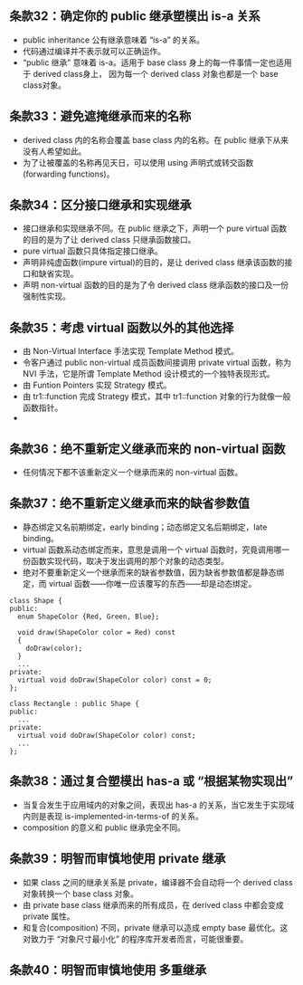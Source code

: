 ## 条款32：确定你的 public 继承塑模出 is-a 关系

* public inheritance 公有继承意味着 “is-a” 的关系。
* 代码通过编译并不表示就可以正确运作。
* “public 继承” 意味着 is-a。适用于 base class 身上的每一件事情一定也适用于 derived class身上，
  因为每一个 derived class 对象也都是一个 base class对象。

## 条款33：避免遮掩继承而来的名称

* derived class 内的名称会覆盖 base class 内的名称。在 public 继承下从来没有人希望如此。
* 为了让被覆盖的名称再见天日，可以使用 using 声明式或转交函数(forwarding functions)。

## 条款34：区分接口继承和实现继承

* 接口继承和实现继承不同。在 public 继承之下，声明一个 pure virtual 函数的目的是为了让 derived class 只继承函数接口。
* pure virtual 函数只具体指定接口继承。
* 声明非纯虚函数(impure virtual)的目的，是让 derived class 继承该函数的接口和缺省实现。
* 声明 non-virtual 函数的目的是为了令 derived class 继承函数的接口及一份强制性实现。

## 条款35：考虑 virtual 函数以外的其他选择

* 由 Non-Virtual Interface 手法实现 Template Method 模式。
* 令客户通过 public non-virtual 成员函数间接调用 private virtual 函数，称为 NVI 手法，它是所谓 Template Method 设计模式的一个独特表现形式。
* 由 Funtion Pointers 实现 Strategy 模式。
* 由 tr1::function 完成 Strategy 模式，其中 tr1::function 对象的行为就像一般函数指针。
* 

## 条款36：绝不重新定义继承而来的 non-virtual 函数

* 任何情况下都不该重新定义一个继承而来的 non-virtual 函数。

## 条款37：绝不重新定义继承而来的缺省参数值

* 静态绑定又名前期绑定，early binding；动态绑定又名后期绑定，late binding。
* virtual 函数系动态绑定而来，意思是调用一个 virtual 函数时，究竟调用哪一份函数实现代码，取决于发出调用的那个对象的动态类型。
* 绝对不要重新定义一个继承而来的缺省参数值，因为缺省参数值都是静态绑定，而 virtual 函数——你唯一应该覆写的东西——却是动态绑定。

```
class Shape {
public:
  enum ShapeColor {Red, Green, Blue};
  
  void draw(ShapeColor color = Red) const
  {
    doDraw(color);
  }
  ...
private:
  virtual void doDraw(ShapeColor color) const = 0;
};

class Rectangle : public Shape {
public:
  ...
private:
  virtual void doDraw(ShapeColor color) const;
  ...
};
```

## 条款38：通过复合塑模出 has-a 或 “根据某物实现出”

* 当复合发生于应用域内的对象之间，表现出 has-a 的关系，当它发生于实现域内则是表现 is-implemented-in-terms-of 的关系。
* composition 的意义和 public 继承完全不同。

## 条款39：明智而审慎地使用 private 继承

* 如果 class 之间的继承关系是 private，编译器不会自动将一个 derived class 对象转换一个 base class 对象。
* 由 private base class 继承而来的所有成员，在 derived class 中都会变成 private 属性。
* 和复合(composition) 不同，private 继承可以造成 empty base 最优化。这对致力于 “对象尺寸最小化” 的程序库开发者而言，可能很重要。

## 条款40：明智而审慎地使用 多重继承
